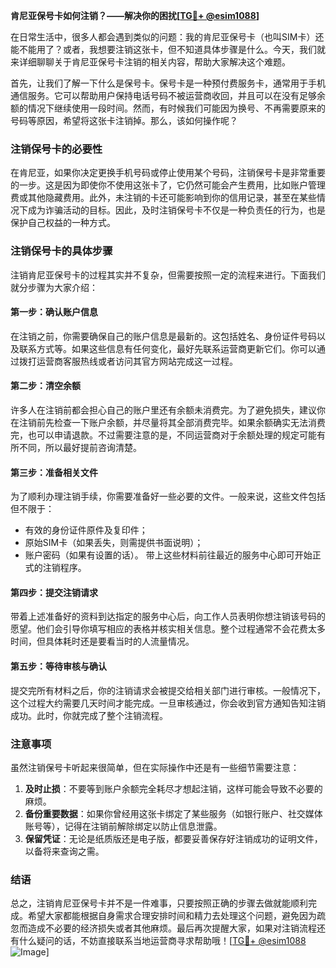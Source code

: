 **肯尼亚保号卡如何注销？——解决你的困扰[[TG💪+ @esim1088](https://t.me/s/esim1088)]**

在日常生活中，很多人都会遇到类似的问题：我的肯尼亚保号卡（也叫SIM卡）还能不能用了？或者，我想要注销这张卡，但不知道具体步骤是什么。今天，我们就来详细聊聊关于肯尼亚保号卡注销的相关内容，帮助大家解决这个难题。

首先，让我们了解一下什么是保号卡。保号卡是一种预付费服务卡，通常用于手机通信服务。它可以帮助用户保持电话号码不被运营商收回，并且可以在没有足够余额的情况下继续使用一段时间。然而，有时候我们可能因为换号、不再需要原来的号码等原因，希望将这张卡注销掉。那么，该如何操作呢？

### 注销保号卡的必要性

在肯尼亚，如果你决定更换手机号码或停止使用某个号码，注销保号卡是非常重要的一步。这是因为即使你不使用这张卡了，它仍然可能会产生费用，比如账户管理费或其他隐藏费用。此外，未注销的卡还可能影响到你的信用记录，甚至在某些情况下成为诈骗活动的目标。因此，及时注销保号卡不仅是一种负责任的行为，也是保护自己权益的一种方式。

### 注销保号卡的具体步骤

注销肯尼亚保号卡的过程其实并不复杂，但需要按照一定的流程来进行。下面我们就分步骤为大家介绍：

#### 第一步：确认账户信息
在注销之前，你需要确保自己的账户信息是最新的。这包括姓名、身份证件号码以及联系方式等。如果这些信息有任何变化，最好先联系运营商更新它们。你可以通过拨打运营商客服热线或者访问其官方网站完成这一过程。

#### 第二步：清空余额
许多人在注销前都会担心自己的账户里还有余额未消费完。为了避免损失，建议你在注销前先检查一下账户余额，并尽量将其全部消费完毕。如果余额确实无法消费完，也可以申请退款。不过需要注意的是，不同运营商对于余额处理的规定可能有所不同，所以最好提前咨询清楚。

#### 第三步：准备相关文件
为了顺利办理注销手续，你需要准备好一些必要的文件。一般来说，这些文件包括但不限于：
- 有效的身份证件原件及复印件；
- 原始SIM卡（如果丢失，则需提供书面说明）；
- 账户密码（如果有设置的话）。
带上这些材料前往最近的服务中心即可开始正式的注销程序。

#### 第四步：提交注销请求
带着上述准备好的资料到达指定的服务中心后，向工作人员表明你想注销该号码的愿望。他们会引导你填写相应的表格并核实相关信息。整个过程通常不会花费太多时间，但具体耗时还是要看当时的人流量情况。

#### 第五步：等待审核与确认
提交完所有材料之后，你的注销请求会被提交给相关部门进行审核。一般情况下，这个过程大约需要几天时间才能完成。一旦审核通过，你会收到官方通知告知注销成功。此时，你就完成了整个注销流程。

### 注意事项

虽然注销保号卡听起来很简单，但在实际操作中还是有一些细节需要注意：
1. **及时止损**：不要等到账户余额完全耗尽才想起注销，这样可能会导致不必要的麻烦。
2. **备份重要数据**：如果你曾经用这张卡绑定了某些服务（如银行账户、社交媒体账号等），记得在注销前解除绑定以防止信息泄露。
3. **保留凭证**：无论是纸质版还是电子版，都要妥善保存好注销成功的证明文件，以备将来查询之需。

### 结语

总之，注销肯尼亚保号卡并不是一件难事，只要按照正确的步骤去做就能顺利完成。希望大家都能根据自身需求合理安排时间和精力去处理这个问题，避免因为疏忽而造成不必要的经济损失或者其他麻烦。最后再次提醒大家，如果对注销流程还有什么疑问的话，不妨直接联系当地运营商寻求帮助哦！[[TG💪+ @esim1088](https://t.me/s/esim1088) ![Image](https://i.postimg.cc/4NQfJmqS/Snipaste-2025-05-13-00-14-12.png)]